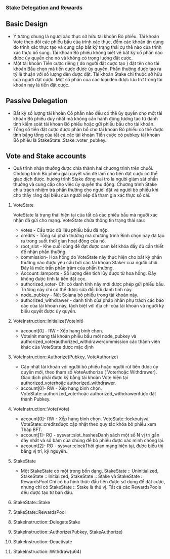 ### Stake Delegation and Rewards

## Basic Design
- Ý tưởng chung là người xác thực sở hữu tài khoản Bỏ phiếu. Tài khoản Vote theo dõi các phiếu bầu của trình xác thực, đếm các khoản tín dụng do trình xác thực tạo và cung cấp bất
kỳ trạng thái cụ thể nào của trình xác thực bổ sung. Tài khoản Bỏ phiếu không biết về bất kỳ cổ phần nào được ủy quyền cho nó và không có trọng lượng đặt cược.
- Một tài khoản Tiền cược riêng ( do người đặt cược tạo ) đặt tên cho tài khoản Bầu chọn mà tiền cược được ủy quyền. Phần thưởng được tạo ra tỷ lệ thuận với số lượng đèn được đặt. 
Tài khoản Stake chỉ thuộc sở hữu của người đặt cược. Một số phần của các loại đèn được lưu trữ trong tài khoản này là tiền đặt cược.

## Passive Delegation
- Bất kỳ số lượng tài khoản Cổ phần nào đều có thể ủy quyền cho một tài khoản Bỏ phiếu duy nhất mà không cần hành động tương tác từ danh tính kiểm soát tài khoản Bỏ phiếu hoặc gửi 
phiếu bầu cho tài khoản.
- Tổng số tiền đặt cược được phân bổ cho tài khoản Bỏ phiếu có thể được tính bằng tổng của tất cả các tài khoản Tiền cược có pubkey tài khoản Bỏ phiếu là 
StakeState::Stake::voter_pubkey.

## Vote and Stake accounts
- Quá trình nhận thưởng được chia thành hai chương trình trên chuỗi. Chương trình Bỏ phiếu giải quyết vấn đề làm cho tiền đặt cược có thể giao dịch được. hương trình Stake đóng 
vai trò là người giám sát phần thưởng và cung cấp cho việc ủy quyền thụ động. Chương trình Stake chịu trách nhiệm trả phần thưởng cho người đặt và người bỏ phiếu khi cho thấy rằng 
đại biểu của người xếp đã tham gia xác thực sổ cái.
1. VoteState

    VoteState là trạng thái hiện tại của tất cả các phiếu bầu mà người xác nhận đã gửi cho mạng. VoteState chứa thông tin trạng thái sau:
    - votes - Cấu trúc dữ liệu phiếu bầu đã nộp.
    - credits - Tổng số phần thưởng mà chương trình Bình chọn này đã tạo ra trong suốt thời gian hoạt động của nó.
    - root_slot - Khe cuối cùng để đạt được cam kết khóa đầy đủ cần thiết để nhận phần thưởng.
    - commission- Hoa hồng do VoteState này thực hiện cho bất kỳ phần thưởng nào được yêu cầu bởi các tài khoản Staker của người chơi. Đây là mức trần phần trăm của phần thưởng.
    - Account::lamports - Số lượng đèn tích lũy được từ hoa hồng. Đây không được tính là tiền đặt cọc.
    - authorized_voter- Chỉ có danh tính này mới được phép gửi phiếu bầu. Trường này chỉ có thể được sửa đổi bởi danh tính này.
    - node_pubkey - Nút Solana bỏ phiếu trong tài khoản này.
    - authorized_withdrawer - danh tính của pháp nhân phụ trách các báo cáo của tài khoản này, tách biệt với địa chỉ của tài khoản và người ký biểu quyết được ủy quyền.

2. VoteInstruction::Initialize(VoteInit)

    - account[0] - RW - Xếp hạng bình chọn.
    - VoteInit mang tài khoản phiếu bầu mới node_pubkey và authorized_voterauthorized_withdrawercommission các thành viên khác của VoteState được mặc định
    
3. VoteInstruction::Authorize(Pubkey, VoteAuthorize)

    - Cập nhật tài khoản với người bỏ phiếu hoặc người rút tiền được ủy quyền mới, theo tham số VoteAuthorize ( Voterhoặc Withdrawer). Giao dịch phải được ký bằng tài khoản Vote       hiện tại authorized_voterhoặc authorized_withdrawer.
    - account[0]- RW - Xếp hạng bình chọn. VoteState::authorized_voterhoặc authorized_withdrawerđược đặt thành Pubkey.
    
4. VoteInstruction::Vote(Vote)

    - account[0]- RW - Xếp hạng bình chọn. VoteState::lockoutsvà VoteState::creditsđược cập nhật theo quy tắc khóa bỏ phiếu xem Tháp BFT. 
    - account[1]- RO - sysvar::slot_hashesDanh sách một số N vị trí gần đây nhất và số băm của chúng để bỏ phiếu được xác minh chống lại.
    - account[2]- RO - sysvar::clockThời gian mạng hiện tại, được biểu thị bằng vị trí, kỷ nguyên.
5. StakeState

    - Một StakeState có một trong bốn dạng, StakeState :: Uninitialized, StakeState :: Initialized, StakeState :: Stake và StakeState :: RewardsPool.Chỉ có ba hình thức đầu tiên       được sử dụng để đặt cược, nhưng chỉ có StakeState :: Stake là thú vị. Tất cả các RewardsPools đều được tạo từ ban đầu.
6. StakeState::Stake
7. StakeState::RewardsPool
8. StakeInstruction::DelegateStake
9. StakeInstruction::Authorize(Pubkey, StakeAuthorize)
10. StakeInstruction::Deactivate
11. StakeInstruction::Withdraw(u64)
